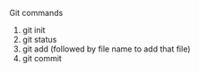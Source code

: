 Git commands

1. git init
2. git status
3. git add (followed by file name to add that file)
4. git commit
